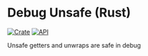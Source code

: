 # Debug Unsafe (Rust)

[![Crate](https://img.shields.io/crates/v/debug_unsafe.svg)](https://crates.io/crates/debug_unsafe)
[![API](https://docs.rs/debug_unsafe/badge.svg)](https://docs.rs/debug_unsafe)

Unsafe getters and unwraps are safe in debug
